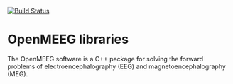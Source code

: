 
[![Build Status](https://travis-ci.org/massich/OpenMEEG_lib.svg?branch=master)](https://travis-ci.org/massich/OpenMEEG_lib) 

OpenMEEG libraries
==================

The OpenMEEG software is a C++ package for solving the forward
problems of electroencephalography (EEG) and magnetoencephalography (MEG).
